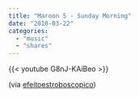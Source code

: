 ```yaml
---
title: "Maroon 5 - Sunday Morning"
date: "2010-03-22"
categories:
  - "music"
  - "shares"
---
```


{{< youtube G8nJ-KAiBeo >}}

(via [efeitoestroboscopico](http://efeitoestroboscopico.tumblr.com/))
